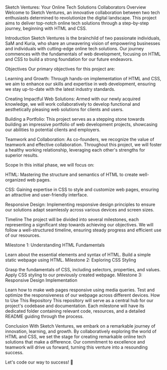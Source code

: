 Sketch Ventures: Your Online Tech Solutions Collaborators
Overview
Welcome to Sketch Ventures, an innovative collaboration between two tech enthusiasts determined to revolutionize the digital landscape. This project aims to deliver top-notch online tech solutions through a step-by-step journey, beginning with HTML and CSS.

Introduction
Sketch Ventures is the brainchild of two passionate individuals, SaM and Kuria, who share an unwavering vision of empowering businesses and individuals with cutting-edge online tech solutions. Our journey commences with the fundamentals of web development, focusing on HTML and CSS to build a strong foundation for our future endeavors.

Objectives
Our primary objectives for this project are:

Learning and Growth: Through hands-on implementation of HTML and CSS, we aim to enhance our skills and expertise in web development, ensuring we stay up-to-date with the latest industry standards.

Creating Impactful Web Solutions: Armed with our newly acquired knowledge, we will work collaboratively to develop functional and aesthetically pleasing web solutions for clients and users.

Building a Portfolio: This project serves as a stepping stone towards building an impressive portfolio of web development projects, showcasing our abilities to potential clients and employers.

Teamwork and Collaboration: As co-founders, we recognize the value of teamwork and effective collaboration. Throughout this project, we will foster a healthy working relationship, leveraging each other's strengths for superior results.

Scope
In this initial phase, we will focus on:

HTML: Mastering the structure and semantics of HTML to create well-organized web pages.

CSS: Gaining expertise in CSS to style and customize web pages, ensuring an attractive and user-friendly interface.

Responsive Design: Implementing responsive design principles to ensure our solutions adapt seamlessly across various devices and screen sizes.

Timeline
The project will be divided into several milestones, each representing a significant step towards achieving our objectives. We will follow a well-structured timeline, ensuring steady progress and efficient use of our resources.

Milestone 1: Understanding HTML Fundamentals

Learn about the essential elements and syntax of HTML.
Build a simple static webpage using HTML.
Milestone 2: Exploring CSS Styling

Grasp the fundamentals of CSS, including selectors, properties, and values.
Apply CSS styling to our previously created webpage.
Milestone 3: Responsive Design Implementation

Learn how to make web pages responsive using media queries.
Test and optimize the responsiveness of our webpage across different devices.
How to Use This Repository
This repository will serve as a central hub for our project's codebase and documentation. Each milestone will have its dedicated folder containing relevant code, resources, and a detailed README guiding through the process.

Conclusion
With Sketch Ventures, we embark on a remarkable journey of innovation, learning, and growth. By collaboratively exploring the world of HTML and CSS, we set the stage for creating remarkable online tech solutions that make a difference. Our commitment to excellence and teamwork will drive us forward, turning this venture into a resounding success.

Let's code our way to success! 🚀
